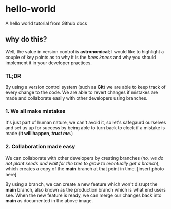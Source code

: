 # hello-world
A hello world tutorial from Github docs

## why do this?
Well, the value in version control is **astronomical**; I would like to highlight a couple of key points as to why it is the *bees knees* and why you should implement it in your developer practices.

### TL;DR
By using a version control system (such as **Git**) we are able to keep track of every change to the code. We are able to revert changes if mistakes are made and collaborate easily with other developers using branches.

### 1. We all make mistakes
It's just part of human nature, we can't avoid it, so let's safegaurd ourselves and set us up for success by being able to turn back to clock if a mistake is made (**it will happen, *trust me*.**)

### 2. Collaboration made easy
We can collaborate with other developers by creating branches (*no, we do not plant seeds and wait for the tree to grow to eventually get a branch*), which creates a copy of the **main** branch at that point in time. 
[insert photo here] 

By using a branch, we can create a new feature which won't disrupt the **main** branch, also known as the production branch which is what end users see. When the new feature is ready, we can merge our changes back into **main** as documented in the above image. 

